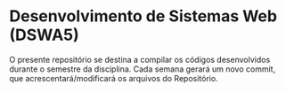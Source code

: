 # Desenvolvimento de Sistemas Web (DSWA5)

O presente repositório se destina a compilar os códigos desenvolvidos durante o semestre da disciplina.
Cada semana gerará um novo commit, que acrescentará/modificará os arquivos do Repositório.
